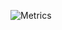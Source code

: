 ![Metrics](https://metrics.lecoq.io/r0zar?template=classic&base.header=0&base.activity=0&base.community=0&base.repositories=0&base.metadata=0&isocalendar=1&lines=1&isocalendar.duration=half-year&config.timezone=America%2FChicago)
